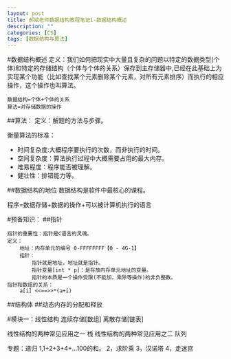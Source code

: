 ```yaml
---
layout: post
title: 郝斌老师数据结构教程笔记1-数据结构概述
description: ""
categories: [CS]
tags: [数据结构与算法]
---
```


#数据结构概述
定义：我们如何把现实中大量且复杂的问题以特定的数据类型(个体)和特定的存储结构（个体与个体的关系）保存到主存储器中,已经在此基础上为实现某个功能（比如查找某个元素删除某个元素，对所有元素排序）而执行的相应操作，这个操作也叫算法。
    
    数据结构=个体+个体的关系
    算法=对存储数据的操作
    
##算法：
定义：解题的方法与步骤。

衡量算法的标准：
- 时间复杂度:大概程序要执行的次数，而非执行的时间。
- 空间复杂度：算法执行过程中大概需要占用的最大内存。
- 难易程度：程序能否被理解。
- 健壮性：排错能力等。

##数据结构的地位
数据结构是软件中最核心的课程。

程序=数据存储+数据的操作+可以被计算机执行的语言

#预备知识：
##指针


    指针的重要性：指针是C语言的灵魂。
    定义：
        地址：内存单元的编号 0-FFFFFFFF【0 - 4G-1】
        指针：
            指针就是地址，地址就是指针。
            指针变量[int * p]：是存放内存单元地址的变量。
            指针的本质是一个操作受限(不能加，乘除等操作)的非负整数。
    指针和数组的关系：
        a[i] <<==>>*(a+i)
        
##结构体
##动态内存的分配和释放


#模块一：线性结构
连续存储[数组]
离散存储[链表]

线性结构的两种常见应用之一 栈
线性结构的两种常见应用之二 队列

专题：递归
1,1+2+3+4+...100的和。
2，求阶乘
3，汉诺塔
4，走迷宫


